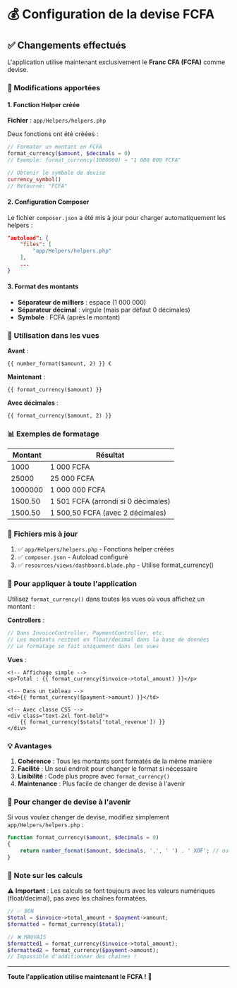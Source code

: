 # 💰 Configuration de la devise FCFA

## ✅ Changements effectués

L'application utilise maintenant exclusivement le **Franc CFA (FCFA)** comme devise.

### 📝 Modifications apportées

#### 1. Fonction Helper créée

**Fichier** : `app/Helpers/helpers.php`

Deux fonctions ont été créées :

```php
// Formater un montant en FCFA
format_currency($amount, $decimals = 0)
// Exemple: format_currency(1000000) → "1 000 000 FCFA"

// Obtenir le symbole de devise
currency_symbol()
// Retourne: "FCFA"
```

#### 2. Configuration Composer

Le fichier `composer.json` a été mis à jour pour charger automatiquement les helpers :

```json
"autoload": {
    "files": [
        "app/Helpers/helpers.php"
    ],
    ...
}
```

#### 3. Format des montants

- **Séparateur de milliers** : espace (1 000 000)
- **Séparateur décimal** : virgule (mais par défaut 0 décimales)
- **Symbole** : FCFA (après le montant)

### 🎯 Utilisation dans les vues

**Avant** :
```blade
{{ number_format($amount, 2) }} €
```

**Maintenant** :
```blade
{{ format_currency($amount) }}
```

**Avec décimales** :
```blade
{{ format_currency($amount, 2) }}
```

### 📊 Exemples de formatage

| Montant | Résultat |
|---------|----------|
| 1000 | 1 000 FCFA |
| 25000 | 25 000 FCFA |
| 1000000 | 1 000 000 FCFA |
| 1500.50 | 1 501 FCFA (arrondi si 0 décimales) |
| 1500.50 | 1 500,50 FCFA (avec 2 décimales) |

### 🔄 Fichiers mis à jour

1. ✅ `app/Helpers/helpers.php` - Fonctions helper créées
2. ✅ `composer.json` - Autoload configuré
3. ✅ `resources/views/dashboard.blade.php` - Utilise format_currency()

### 🚀 Pour appliquer à toute l'application

Utilisez `format_currency()` dans toutes les vues où vous affichez un montant :

**Controllers** :
```php
// Dans InvoiceController, PaymentController, etc.
// Les montants restent en float/decimal dans la base de données
// Le formatage se fait uniquement dans les vues
```

**Vues** :
```blade
<!-- Affichage simple -->
<p>Total : {{ format_currency($invoice->total_amount) }}</p>

<!-- Dans un tableau -->
<td>{{ format_currency($payment->amount) }}</td>

<!-- Avec classe CSS -->
<div class="text-2xl font-bold">
    {{ format_currency($stats['total_revenue']) }}
</div>
```

### 💡 Avantages

1. **Cohérence** : Tous les montants sont formatés de la même manière
2. **Facilité** : Un seul endroit pour changer le format si nécessaire
3. **Lisibilité** : Code plus propre avec `format_currency()`
4. **Maintenance** : Plus facile de changer de devise à l'avenir

### 🔧 Pour changer de devise à l'avenir

Si vous voulez changer de devise, modifiez simplement `app/Helpers/helpers.php` :

```php
function format_currency($amount, $decimals = 0)
{
    return number_format($amount, $decimals, ',', ' ') . ' XOF'; // ou EUR, USD, etc.
}
```

### 📝 Note sur les calculs

⚠️ **Important** : Les calculs se font toujours avec les valeurs numériques (float/decimal), pas avec les chaînes formatées.

```php
// ✅ BON
$total = $invoice->total_amount + $payment->amount;
$formatted = format_currency($total);

// ❌ MAUVAIS
$formatted1 = format_currency($invoice->total_amount);
$formatted2 = format_currency($payment->amount);
// Impossible d'additionner des chaînes !
```

---

**Toute l'application utilise maintenant le FCFA ! 🎉**

